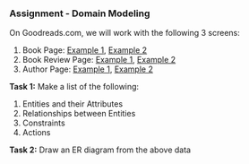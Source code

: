 ### Assignment - Domain Modeling
On Goodreads.com, we will work with the following 3 screens:
1. Book Page: [Example 1](https://www.goodreads.com/book/show/228665.The_Eye_of_the_World), [Example 2](https://www.goodreads.com/book/show/25744928-deep-work)
2. Book Review Page: [Example 1](https://www.goodreads.com/review/show/1777455910), [Example 2](https://www.goodreads.com/review/show/2376175112)
3. Author Page: [Example 1](https://www.goodreads.com/author/show/147891.Cal_Newport), [Example 2](https://www.goodreads.com/author/show/221559.Jeff_Kinney)

**Task 1:** Make a list of the following:
1. Entities and their Attributes
2. Relationships between Entities
3. Constraints
4. Actions

**Task 2:** Draw an ER diagram from the above data